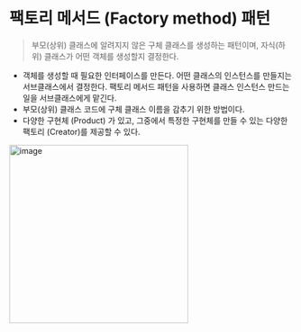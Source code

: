 # 팩토리 메서드 (Factory method) 패턴
>부모(상위) 클래스에 알려지지 않은 구체 클래스를 생성하는 패턴이며, 자식(하위) 클래스가 어떤 객체를 생성할지 결정한다.

- 객체를 생성할 때 필요한 인터페이스를 만든다. 어떤 클래스의 인스턴스를 만들지는 서브클래스에서 결정한다. 팩토리 메서드 패턴을 사용하면 클래스 인스턴스 만드는 일을 서브클래스에게 맡긴다.
- 부모(상위) 클래스 코드에 구체 클래스 이름을 감추기 위한 방법이다.
- 다양한 구현체 (Product) 가 있고, 그중에서 특정한 구현체를 만들 수 있는 다양한 팩토리 (Creator)를 제공할 수 있다.

<img width="317" alt="image" src="https://user-images.githubusercontent.com/63090006/188814843-d84a2278-eb31-40ca-bb67-5ec41b8ca3a1.png">